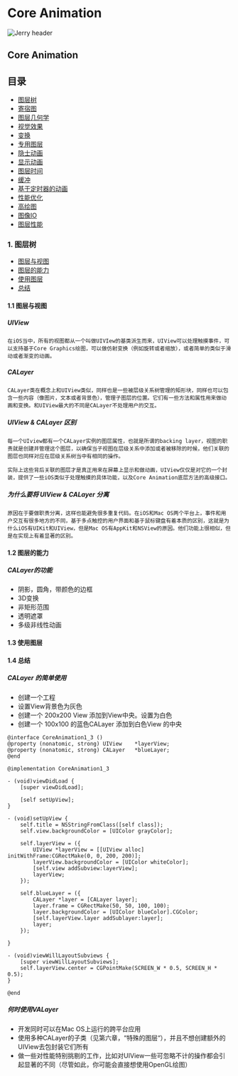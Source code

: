 # Core Animation
![Jerry header](https://avatars0.githubusercontent.com/u/12372823?v=3&s=40)
## Core Animation

## 目录
* [图层树](#图层树)
* [寄宿图](#storage)
* [图层几何学](#network)
* [视觉效果](#pictures)
* [变换](#interfaces)
* [专用图层](#framework)
* [隐士动画](#demo)
* [显示动画](#projects)
* [图层时间](#)
* [缓冲](#)
* [基于定时器的动画](#)
* [性能优化](#)
* [高绘图](#)
* [图像IO](#)
* [图层性能](#)


### <a id="图层树"></a>1. 图层树
* [图层与视图](#图层与视图)
* [图层的能力](#图层的能力)
* [使用图层](#使用图层)
* [总结](#1总结)

#### <a id="图层与视图"></a>1.1 图层与视图

##### UIView
    在iOS当中，所有的视图都从一个叫做UIVIew的基类派生而来，UIView可以处理触摸事件，可以支持基于Core Graphics绘图，可以做仿射变换（例如旋转或者缩放），或者简单的类似于滑动或者渐变的动画。

##### CALayer
    CALayer类在概念上和UIView类似，同样也是一些被层级关系树管理的矩形块，同样也可以包含一些内容（像图片，文本或者背景色），管理子图层的位置。它们有一些方法和属性用来做动画和变换。和UIView最大的不同是CALayer不处理用户的交互。

##### UIView & CALayer 区别
    每一个UIview都有一个CALayer实例的图层属性，也就是所谓的backing layer，视图的职责就是创建并管理这个图层，以确保当子视图在层级关系中添加或者被移除的时候，他们关联的图层也同样对应在层级关系树当中有相同的操作。

    实际上这些背后关联的图层才是真正用来在屏幕上显示和做动画，UIView仅仅是对它的一个封装，提供了一些iOS类似于处理触摸的具体功能，以及Core Animation底层方法的高级接口。 

##### 为什么要将 UIView & CALayer 分离
	原因在于要做职责分离，这样也能避免很多重复代码。在iOS和Mac OS两个平台上，事件和用户交互有很多地方的不同，基于多点触控的用户界面和基于鼠标键盘有着本质的区别，这就是为什么iOS有UIKit和UIView，但是Mac OS有AppKit和NSView的原因。他们功能上很相似，但是在实现上有着显著的区别。

#### <a id="图层的能力"></a>1.2 图层的能力
##### CALayer的功能
- 阴影，圆角，带颜色的边框
- 3D变换
- 非矩形范围
- 透明遮罩
- 多级非线性动画

#### <a id="使用图层"></a>1.3 使用图层


#### <a id="1总结"></a>1.4 总结
##### CALayer 的简单使用
- 创建一个工程
- 设置View背景色为灰色
- 创建一个 200x200 View 添加到View中央。设置为白色
- 创建一个 100x100 的蓝色CALayer 添加到白色View 的中央

```
@interface CoreAnimation1_3 ()
@property (nonatomic, strong) UIView	*layerView;
@property (nonatomic, strong) CALayer	*blueLayer;
@end

@implementation CoreAnimation1_3

- (void)viewDidLoad {
    [super viewDidLoad];

	[self setUpView];
}

- (void)setUpView {
	self.title = NSStringFromClass([self class]);
	self.view.backgroundColor = [UIColor grayColor];
	
	self.layerView = ({
		UIView *layerView = [[UIView alloc] initWithFrame:CGRectMake(0, 0, 200, 200)];
		layerView.backgroundColor = [UIColor whiteColor];
		[self.view addSubview:layerView];
		layerView;
	});
	
	self.blueLayer = ({
		CALayer *layer = [CALayer layer];
		layer.frame = CGRectMake(50, 50, 100, 100);
		layer.backgroundColor = [UIColor blueColor].CGColor;
		[self.layerView.layer addSublayer:layer];
		layer;
	});
	
}

- (void)viewWillLayoutSubviews {
	[super viewWillLayoutSubviews];
	self.layerView.center = CGPointMake(SCREEN_W * 0.5, SCREEN_H * 0.5);
}

@end
```

##### 何时使用VALayer
- 开发同时可以在Mac OS上运行的跨平台应用
- 使用多种CALayer的子类（见第六章，“特殊的图层“），并且不想创建额外的UIView去包封装它们所有
- 做一些对性能特别挑剔的工作，比如对UIView一些可忽略不计的操作都会引起显著的不同（尽管如此，你可能会直接想使用OpenGL绘图）
